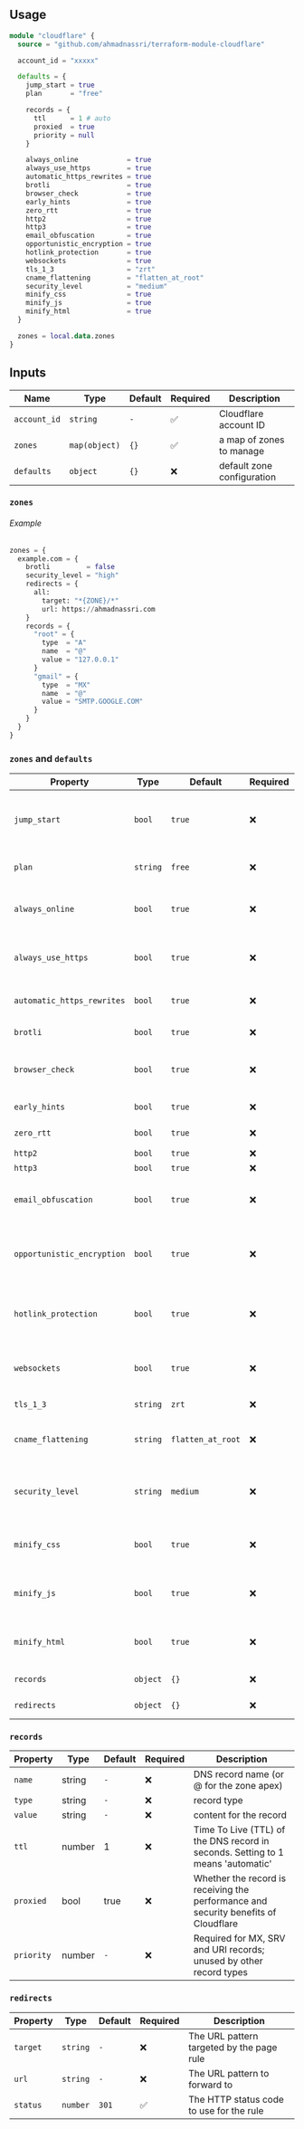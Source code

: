 ## Usage

```tf
module "cloudflare" {
  source = "github.com/ahmadnassri/terraform-module-cloudflare"

  account_id = "xxxxx"

  defaults = {
    jump_start = true
    plan       = "free"

    records = {
      ttl      = 1 # auto
      proxied  = true
      priority = null
    }

    always_online            = true
    always_use_https         = true
    automatic_https_rewrites = true
    brotli                   = true
    browser_check            = true
    early_hints              = true
    zero_rtt                 = true
    http2                    = true
    http3                    = true
    email_obfuscation        = true
    opportunistic_encryption = true
    hotlink_protection       = true
    websockets               = true
    tls_1_3                  = "zrt"
    cname_flattening         = "flatten_at_root"
    security_level           = "medium"
    minify_css               = true
    minify_js                = true
    minify_html              = true
  }

  zones = local.data.zones
}

```

## Inputs

| Name         | Type          | Default | Required | Description                |
| ------------ | ------------- | ------- | -------- | -------------------------- |
| `account_id` | `string`      | `-`     | ✅       | Cloudflare account ID      |
| `zones`      | `map(object)` | `{}`    | ✅       | a map of zones to manage   |
| `defaults`   | `object`      | `{}`    | ❌       | default zone configuration |

### `zones`

###### Example

```tf
zones = {
  example.com = {
    brotli         = false
    security_level = "high"
    redirects = {
      all:
        target: "*{ZONE}/*"
        url: https://ahmadnassri.com
    }
    records = {
      "root" = {
        type  = "A"
        name  = "@"
        value = "127.0.0.1"
      }
      "gmail" = {
        type  = "MX"
        name  = "@"
        value = "SMTP.GOOGLE.COM"
      }
    }
  }
}
```

### `zones` and `defaults`

| Property                   | Type     | Default           | Required | Description                                                               |
| -------------------------- | -------- | ----------------- | -------- | ------------------------------------------------------------------------- |
| `jump_start`               | `bool`   | `true`            | ❌       | Automatically scan your DNS records and import them to Cloudflare         |
| `plan`                     | `string` | `free`            | ❌       | one of: `free`, `pro`, `business`, `enterprise`                           |
| `always_online`            | `bool`   | `true`            | ❌       | Automatically serve cached pages if the origin is offline                 |
| `always_use_https`         | `bool`   | `true`            | ❌       | Automatically redirect all visitors to HTTPS                              |
| `automatic_https_rewrites` | `bool`   | `true`            | ❌       | Automatically rewrite HTTP links to HTTPS                                 |
| `brotli`                   | `bool`   | `true`            | ❌       | Enable Brotli compression                                                 |
| `browser_check`            | `bool`   | `true`            | ❌       | Enable Cloudflare's browser integrity check                               |
| `early_hints`              | `bool`   | `true`            | ❌       | Enable HTTP/2 server push                                                 |
| `zero_rtt`                 | `bool`   | `true`            | ❌       | Enable HTTP/3 0-RTT support                                               |
| `http2`                    | `bool`   | `true`            | ❌       | Enable HTTP/2                                                             |
| `http3`                    | `bool`   | `true`            | ❌       | Enable HTTP/3                                                             |
| `email_obfuscation`        | `bool`   | `true`            | ❌       | Automatically obfuscate all email addresses on your website               |
| `opportunistic_encryption` | `bool`   | `true`            | ❌       | Automatically enable Cloudflare for opportunistic encryption              |
| `hotlink_protection`       | `bool`   | `true`            | ❌       | Automatically enable Cloudflare for hotlink protection                    |
| `websockets`               | `bool`   | `true`            | ❌       | Automatically enable Cloudflare for WebSockets                            |
| `tls_1_3`                  | `string` | `zrt`             | ❌       | one of: `on`, `off`, `zrt`                                                |
| `cname_flattening`         | `string` | `flatten_at_root` | ❌       | one of: `flatten_all`, `flatten_at_root`, `flatten_none`                  |
| `security_level`           | `string` | `medium`          | ❌       | one of: `off`, `essentially_off`, `low`, `medium`, `high`, `under_attack` |
| `minify_css`               | `bool`   | `true`            | ❌       | Automatically minify all CSS files for your website                       |
| `minify_js`                | `bool`   | `true`            | ❌       | Automatically minify all JavaScript files for your website                |
| `minify_html`              | `bool`   | `true`            | ❌       | Automatically minify all HTML files for your website                      |
| `records`                  | `object` | `{}`              | ❌       | DNS records to manage                                                     |
| `redirects`                | `object` | `{}`              | ❌       | Redirect Rules to manage                                                  |

### `records`

| Property   | Type   | Default | Required | Description                                                                         |
| ---------- | ------ | ------- | -------- | ----------------------------------------------------------------------------------- |
| `name`     | string | `-`     | ❌       | DNS record name (or @ for the zone apex)                                            |
| `type`     | string | `-`     | ❌       | record type                                                                         |
| `value`    | string | `-`     | ❌       | content for the record                                                              |
| `ttl`      | number | 1       | ❌       | Time To Live (TTL) of the DNS record in seconds. Setting to 1 means 'automatic'     |
| `proxied`  | bool   | true    | ❌       | Whether the record is receiving the performance and security benefits of Cloudflare |
| `priority` | number | `-`     | ❌       | Required for MX, SRV and URI records; unused by other record types                  |

### `redirects`

| Property | Type     | Default | Required | Description                               |
| -------- | -------- | ------- | -------- | ----------------------------------------- |
| `target` | `string` | `-`     | ❌       | The URL pattern targeted by the page rule |
| `url`    | `string` | `-`     | ❌       | The URL pattern to forward to             |
| `status` | `number` | `301`   | ✅       | The HTTP status code to use for the rule  |
